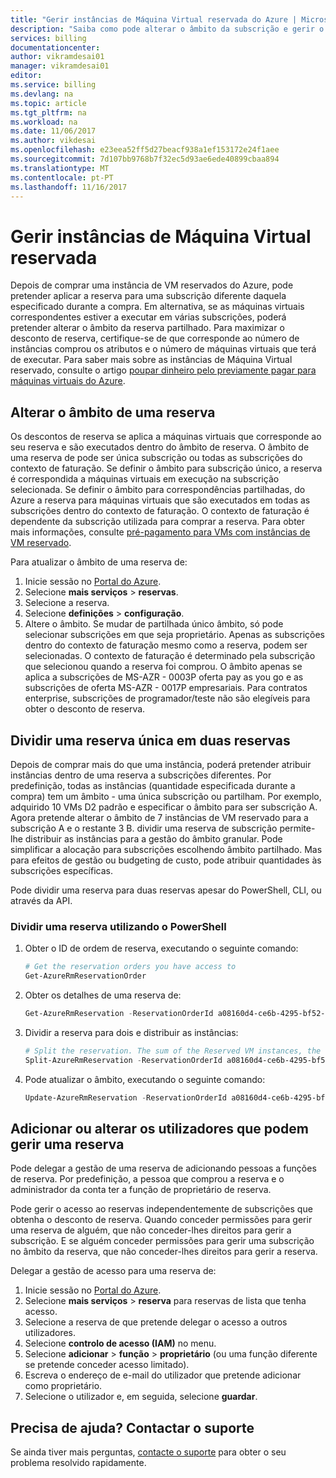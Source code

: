 ```yaml
---
title: "Gerir instâncias de Máquina Virtual reservada do Azure | Microsoft Docs"
description: "Saiba como pode alterar o âmbito da subscrição e gerir o acesso para instâncias de VM do Azure reservado."
services: billing
documentationcenter: 
author: vikramdesai01
manager: vikramdesai01
editor: 
ms.service: billing
ms.devlang: na
ms.topic: article
ms.tgt_pltfrm: na
ms.workload: na
ms.date: 11/06/2017
ms.author: vikdesai
ms.openlocfilehash: e23eea52ff5d27beacf938a1ef153172e24f1aee
ms.sourcegitcommit: 7d107bb9768b7f32ec5d93ae6ede40899cbaa894
ms.translationtype: MT
ms.contentlocale: pt-PT
ms.lasthandoff: 11/16/2017
---
```

# <a name="manage-reserved-virtual-machine-instances"></a>Gerir instâncias de Máquina Virtual reservada

Depois de comprar uma instância de VM reservados do Azure, pode pretender aplicar a reserva para uma subscrição diferente daquela especificado durante a compra. Em alternativa, se as máquinas virtuais correspondentes estiver a executar em várias subscrições, poderá pretender alterar o âmbito da reserva partilhado. Para maximizar o desconto de reserva, certifique-se de que corresponde ao número de instâncias comprou os atributos e o número de máquinas virtuais que terá de executar. Para saber mais sobre as instâncias de Máquina Virtual reservado, consulte o artigo [poupar dinheiro pelo previamente pagar para máquinas virtuais do Azure](https://go.microsoft.com/fwlink/?linkid=862121).

## <a name="change-the-scope-for-a-reservation"></a>Alterar o âmbito de uma reserva
 Os descontos de reserva se aplica a máquinas virtuais que corresponde ao seu reserva e são executados dentro do âmbito de reserva. O âmbito de uma reserva de pode ser única subscrição ou todas as subscrições do contexto de faturação. Se definir o âmbito para subscrição único, a reserva é correspondida a máquinas virtuais em execução na subscrição selecionada. Se definir o âmbito para correspondências partilhadas, do Azure a reserva para máquinas virtuais que são executados em todas as subscrições dentro do contexto de faturação. O contexto de faturação é dependente da subscrição utilizada para comprar a reserva. Para obter mais informações, consulte [pré-pagamento para VMs com instâncias de VM reservado](https://go.microsoft.com/fwlink/?linkid=861721).

Para atualizar o âmbito de uma reserva de: 
1. Inicie sessão no [Portal do Azure](https://portal.azure.com).
2. Selecione **mais serviços** > **reservas**.
3. Selecione a reserva.
4. Selecione **definições** > **configuração**.
5. Altere o âmbito. Se mudar de partilhada único âmbito, só pode selecionar subscrições em que seja proprietário. Apenas as subscrições dentro do contexto de faturação mesmo como a reserva, podem ser selecionadas. O contexto de faturação é determinado pela subscrição que selecionou quando a reserva foi comprou. O âmbito apenas se aplica a subscrições de MS-AZR - 0003P oferta pay as you go e as subscrições de oferta MS-AZR - 0017P empresariais. Para contratos enterprise, subscrições de programador/teste não são elegíveis para obter o desconto de reserva.

## <a name="split-a-single-reservation-into-two-reservations"></a>Dividir uma reserva única em duas reservas
 Depois de comprar mais do que uma instância, poderá pretender atribuir instâncias dentro de uma reserva a subscrições diferentes. Por predefinição, todas as instâncias (quantidade especificada durante a compra) tem um âmbito - uma única subscrição ou partilham. Por exemplo, adquirido 10 VMs D2 padrão e especificar o âmbito para ser subscrição A. Agora pretende alterar o âmbito de 7 instâncias de VM reservado para a subscrição A e o restante 3 B. dividir uma reserva de subscrição permite-lhe distribuir as instâncias para a gestão do âmbito granular. Pode simplificar a alocação para subscrições escolhendo âmbito partilhado. Mas para efeitos de gestão ou budgeting de custo, pode atribuir quantidades às subscrições específicas.

 Pode dividir uma reserva para duas reservas apesar do PowerShell, CLI, ou através da API.

### <a name="split-a-reservation-by-using-powershell"></a>Dividir uma reserva utilizando o PowerShell
1. Obter o ID de ordem de reserva, executando o seguinte comando:

    ```powershell
    # Get the reservation orders you have access to
    Get-AzureRmReservationOrder
    ```
2. Obter os detalhes de uma reserva de:

    ```powershell
    Get-AzureRmReservation -ReservationOrderId a08160d4-ce6b-4295-bf52-b90a5d4c96a0 -ReservationId b8be062a-fb0a-46c1-808a-5a844714965a
    ```
3. Dividir a reserva para dois e distribuir as instâncias:

    ```powershell
    # Split the reservation. The sum of the Reserved VM instances, the quantity, must equal the total number of instances in the reservation that you're splitting.
    Split-AzureRmReservation -ReservationOrderId a08160d4-ce6b-4295-bf52-b90a5d4c96a0 -ReservationId b8be062a-fb0a-46c1-808a-5a844714965a -Quantity 3,2
    ```
1. Pode atualizar o âmbito, executando o seguinte comando:

    ```powershell
    Update-AzureRmReservation -ReservationOrderId a08160d4-ce6b-4295-bf52-b90a5d4c96a0 -ReservationId 5257501b-d3e8-449d-a1ab-4879b1863aca -AppliedScopeType Single -AppliedScope /subscriptions/15bb3be0-76d5-491c-8078-61fe3468d414
    ```

## <a name="add-or-change-users-who-can-manage-a-reservation"></a>Adicionar ou alterar os utilizadores que podem gerir uma reserva
Pode delegar a gestão de uma reserva de adicionando pessoas a funções de reserva. Por predefinição, a pessoa que comprou a reserva e o administrador da conta ter a função de proprietário de reserva. 

Pode gerir o acesso ao reservas independentemente de subscrições que obtenha o desconto de reserva. Quando conceder permissões para gerir uma reserva de alguém, que não conceder-lhes direitos para gerir a subscrição. E se alguém conceder permissões para gerir uma subscrição no âmbito da reserva, que não conceder-lhes direitos para gerir a reserva.
 
Delegar a gestão de acesso para uma reserva de: 
1.  Inicie sessão no [Portal do Azure](https://portal.azure.com).
2.  Selecione **mais serviços** > **reserva** para reservas de lista que tenha acesso.
3.  Selecione a reserva de que pretende delegar o acesso a outros utilizadores.
4.  Selecione **controlo de acesso (IAM)** no menu.
5.  Selecione **adicionar** > **função** > **proprietário** (ou uma função diferente se pretende conceder acesso limitado). 
6. Escreva o endereço de e-mail do utilizador que pretende adicionar como proprietário. 
7. Selecione o utilizador e, em seguida, selecione **guardar**.

## <a name="need-help-contact-support"></a>Precisa de ajuda? Contactar o suporte

Se ainda tiver mais perguntas, [contacte o suporte](https://portal.azure.com/?#blade/Microsoft_Azure_Support/HelpAndSupportBlade) para obter o seu problema resolvido rapidamente.
